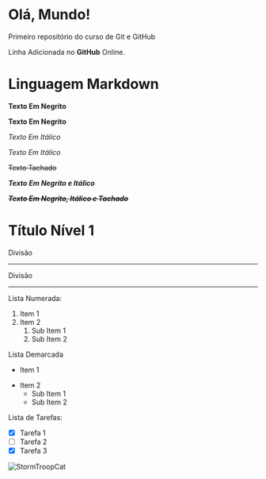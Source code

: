 # Olá, Mundo!
 Primeiro repositório do curso de Git e GitHub

 Linha Adicionada no **GitHub** Online.

 # Linguagem Markdown
 **Texto Em Negrito**

 __Texto Em Negrito__

 *Texto Em Itálico*

 _Texto Em Itálico_

 ~~Texto Tachado~~

 __*Texto Em Negrito e Itálico*__

 __*~~Texto Em Negrito, Itálico e Tachado~~*__

 # Título Nível 1
 Divisão

 ---
 Divisão

 ***
 Lista Numerada:

 1. Item 1
 9. Item 2
    1. Sub Item 1
    5. Sub Item 2

 Lista Demarcada

 - Item 1
 * Item 2
   * Sub Item 1
   - Sub Item 2

 Lista de Tarefas:
 
 - [X] Tarefa 1
 - [ ] Tarefa 2
 - [X] Tarefa 3

 ![StormTroopCat](https://github.com/DiegoAdrianoMendes/Ola-Mundo/stormtroopocaat.png)